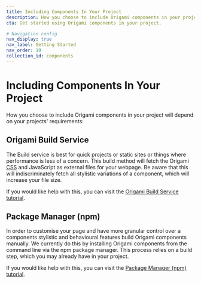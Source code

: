 ```yaml
---
title: Including Components In Your Project
description: How you choose to include Origami components in your project will depend on your projects' requirements. There are two options, the Origami Build Service or the npm package manager.
cta: Get started using Origami components in your project.

# Navigation config
nav_display: true
nav_label: Getting Started
nav_order: 10
collection_id: components
---
```


# Including Components In Your Project

How you choose to include Origami components in your project will depend on your projects' requirements:

## Origami Build Service

The Build service is best for quick projects or static sites or things where performance is less of a concern. This build method will fetch the Origami <abbr title="Cascading Style Sheets">CSS</abbr> and JavaScript as external files for your webpage. Be aware that this will indiscriminately fetch all stylistic variations of a component, which will increase your file size.


If you would like help with this, you can visit the [Origami Build Service tutorial](/documentation/tutorials/build-service/).


## Package Manager (npm)

In order to customise your page and have more granular control over a components stylistic and behavioural features build Origami components manually. We currently do this by installing Origami components from the command line via the npm package manager. This process relies on a build step, which you may already have in your project.

If you would like help with this, you can visit the [Package Manager (npm) tutorial](/documentation/tutorials/manual-build/).
